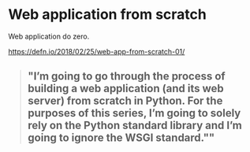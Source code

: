 # Web application from scratch

Web application do zero.

https://defn.io/2018/02/25/web-app-from-scratch-01/

> ## "I’m going to go through the process of building a web application (and its web server) from scratch in Python. For the purposes of this series, I’m going to solely rely on the Python standard library and I’m going to ignore the WSGI standard.""
